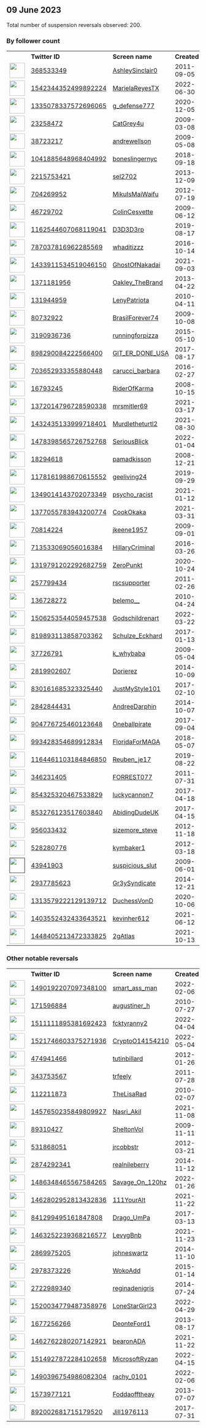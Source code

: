 
## 09 June 2023
Total number of suspension reversals observed: 200.

### By follower count
<table><tr><th></th><th align="left">Twitter ID</th><th align="left">Screen name</th>
<th align="left">Created</th><th align="left">Status</th><th align="left">Suspended</th><th align="left">Followers</th>
<tr><td><a href="https://pbs.twimg.com/profile_images/987225579941281792/_rn8weCG_normal.jpg"><img src="https://pbs.twimg.com/profile_images/987225579941281792/_rn8weCG_normal.jpg" width="40px" height="40px" align="center"/></a></td><td><a href="https://twitter.com/intent/user?user_id=368533349">368533349</a></td><td><a href="https://twitter.com/AshleySinclair0">AshleySinclair0</a></td><td>2011-09-05</td><td align="center"></td><td></td><td>110659</td></tr>
<tr><td><a href="https://pbs.twimg.com/profile_images/1542450631092436992/WVkviX8J_normal.jpg"><img src="https://pbs.twimg.com/profile_images/1542450631092436992/WVkviX8J_normal.jpg" width="40px" height="40px" align="center"/></a></td><td><a href="https://twitter.com/intent/user?user_id=1542344352499892224">1542344352499892224</a></td><td><a href="https://twitter.com/MarielaReyesTX">MarielaReyesTX</a></td><td>2022-06-30</td><td align="center"></td><td>2023-02-19</td><td>29947</td></tr>
<tr><td><a href="https://pbs.twimg.com/profile_images/1501005674876125184/oUfoVyZR_normal.jpg"><img src="https://pbs.twimg.com/profile_images/1501005674876125184/oUfoVyZR_normal.jpg" width="40px" height="40px" align="center"/></a></td><td><a href="https://twitter.com/intent/user?user_id=1335078337572696065">1335078337572696065</a></td><td><a href="https://twitter.com/g_defense777">g_defense777</a></td><td>2020-12-05</td><td align="center"></td><td>2023-06-03</td><td>13959</td></tr>
<tr><td><a href="https://pbs.twimg.com/profile_images/1345452965159723008/NkF7lB7Y_normal.jpg"><img src="https://pbs.twimg.com/profile_images/1345452965159723008/NkF7lB7Y_normal.jpg" width="40px" height="40px" align="center"/></a></td><td><a href="https://twitter.com/intent/user?user_id=23258472">23258472</a></td><td><a href="https://twitter.com/CatGrey4u">CatGrey4u</a></td><td>2009-03-08</td><td align="center"></td><td></td><td>12634</td></tr>
<tr><td><a href="https://pbs.twimg.com/profile_images/1135292376447115265/gLufmVDQ_normal.jpg"><img src="https://pbs.twimg.com/profile_images/1135292376447115265/gLufmVDQ_normal.jpg" width="40px" height="40px" align="center"/></a></td><td><a href="https://twitter.com/intent/user?user_id=38723217">38723217</a></td><td><a href="https://twitter.com/andrewellson">andrewellson</a></td><td>2009-05-08</td><td align="center"></td><td>2023-05-24</td><td>10951</td></tr>
<tr><td><a href="https://pbs.twimg.com/profile_images/1664109877004840961/d3frtOgy_normal.jpg"><img src="https://pbs.twimg.com/profile_images/1664109877004840961/d3frtOgy_normal.jpg" width="40px" height="40px" align="center"/></a></td><td><a href="https://twitter.com/intent/user?user_id=1041885648968404992">1041885648968404992</a></td><td><a href="https://twitter.com/boneslingernyc">boneslingernyc</a></td><td>2018-09-18</td><td align="center"></td><td>2022-03-19</td><td>10018</td></tr>
<tr><td><a href="https://pbs.twimg.com/profile_images/801221121479688192/P0pAkPL1_normal.jpg"><img src="https://pbs.twimg.com/profile_images/801221121479688192/P0pAkPL1_normal.jpg" width="40px" height="40px" align="center"/></a></td><td><a href="https://twitter.com/intent/user?user_id=2215753421">2215753421</a></td><td><a href="https://twitter.com/sel2702">sel2702</a></td><td>2013-12-09</td><td align="center"></td><td>2023-06-08</td><td>8356</td></tr>
<tr><td><a href="https://pbs.twimg.com/profile_images/1493431403958132741/GMAbtRau_normal.jpg"><img src="https://pbs.twimg.com/profile_images/1493431403958132741/GMAbtRau_normal.jpg" width="40px" height="40px" align="center"/></a></td><td><a href="https://twitter.com/intent/user?user_id=704269952">704269952</a></td><td><a href="https://twitter.com/MikuIsMaiWaifu">MikuIsMaiWaifu</a></td><td>2012-07-19</td><td align="center">🔒</td><td>2023-05-25</td><td>6762</td></tr>
<tr><td><a href="https://pbs.twimg.com/profile_images/1244261963791765505/oxmlOBKI_normal.jpg"><img src="https://pbs.twimg.com/profile_images/1244261963791765505/oxmlOBKI_normal.jpg" width="40px" height="40px" align="center"/></a></td><td><a href="https://twitter.com/intent/user?user_id=46729702">46729702</a></td><td><a href="https://twitter.com/ColinCesvette">ColinCesvette</a></td><td>2009-06-12</td><td align="center"></td><td>2023-05-09</td><td>5654</td></tr>
<tr><td><a href="https://pbs.twimg.com/profile_images/1666870821896192006/OmTHjRgx_normal.jpg"><img src="https://pbs.twimg.com/profile_images/1666870821896192006/OmTHjRgx_normal.jpg" width="40px" height="40px" align="center"/></a></td><td><a href="https://twitter.com/intent/user?user_id=1162544607068119041">1162544607068119041</a></td><td><a href="https://twitter.com/D3D3D3rp">D3D3D3rp</a></td><td>2019-08-17</td><td align="center"></td><td>2023-05-01</td><td>4749</td></tr>
<tr><td><a href="https://pbs.twimg.com/profile_images/1494985018258731009/cPCFTRYA_normal.jpg"><img src="https://pbs.twimg.com/profile_images/1494985018258731009/cPCFTRYA_normal.jpg" width="40px" height="40px" align="center"/></a></td><td><a href="https://twitter.com/intent/user?user_id=787037816962285569">787037816962285569</a></td><td><a href="https://twitter.com/whaditizzz">whaditizzz</a></td><td>2016-10-14</td><td align="center"></td><td>2022-07-12</td><td>4696</td></tr>
<tr><td><a href="https://pbs.twimg.com/profile_images/1667255963391348747/KL-7CFMt_normal.jpg"><img src="https://pbs.twimg.com/profile_images/1667255963391348747/KL-7CFMt_normal.jpg" width="40px" height="40px" align="center"/></a></td><td><a href="https://twitter.com/intent/user?user_id=1433911534519046150">1433911534519046150</a></td><td><a href="https://twitter.com/GhostOfNakadai">GhostOfNakadai</a></td><td>2021-09-03</td><td align="center"></td><td>2022-07-16</td><td>4325</td></tr>
<tr><td><a href="https://pbs.twimg.com/profile_images/1638333010205442048/6AH0BlKa_normal.jpg"><img src="https://pbs.twimg.com/profile_images/1638333010205442048/6AH0BlKa_normal.jpg" width="40px" height="40px" align="center"/></a></td><td><a href="https://twitter.com/intent/user?user_id=1371181956">1371181956</a></td><td><a href="https://twitter.com/Oakley_TheBrand">Oakley_TheBrand</a></td><td>2013-04-22</td><td align="center"></td><td>2023-06-01</td><td>3976</td></tr>
<tr><td><a href="https://pbs.twimg.com/profile_images/1512041827498663944/cJRS-dSe_normal.jpg"><img src="https://pbs.twimg.com/profile_images/1512041827498663944/cJRS-dSe_normal.jpg" width="40px" height="40px" align="center"/></a></td><td><a href="https://twitter.com/intent/user?user_id=131944959">131944959</a></td><td><a href="https://twitter.com/LenyPatriota">LenyPatriota</a></td><td>2010-04-11</td><td align="center"></td><td>2022-08-26</td><td>3872</td></tr>
<tr><td><a href="https://pbs.twimg.com/profile_images/1482395360358281220/XFUr-H-2_normal.jpg"><img src="https://pbs.twimg.com/profile_images/1482395360358281220/XFUr-H-2_normal.jpg" width="40px" height="40px" align="center"/></a></td><td><a href="https://twitter.com/intent/user?user_id=80732922">80732922</a></td><td><a href="https://twitter.com/BrasilForever74">BrasilForever74</a></td><td>2009-10-08</td><td align="center"></td><td>2022-10-30</td><td>3790</td></tr>
<tr><td><a href="https://pbs.twimg.com/profile_images/833330686392152064/b9CC42sB_normal.jpg"><img src="https://pbs.twimg.com/profile_images/833330686392152064/b9CC42sB_normal.jpg" width="40px" height="40px" align="center"/></a></td><td><a href="https://twitter.com/intent/user?user_id=3190936736">3190936736</a></td><td><a href="https://twitter.com/runningforpizza">runningforpizza</a></td><td>2015-05-10</td><td align="center"></td><td></td><td>3500</td></tr>
<tr><td><a href="https://pbs.twimg.com/profile_images/934760552588554240/ACu-8xG__normal.jpg"><img src="https://pbs.twimg.com/profile_images/934760552588554240/ACu-8xG__normal.jpg" width="40px" height="40px" align="center"/></a></td><td><a href="https://twitter.com/intent/user?user_id=898290084222566400">898290084222566400</a></td><td><a href="https://twitter.com/GIT_ER_DONE_USA">GIT_ER_DONE_USA</a></td><td>2017-08-17</td><td align="center"></td><td></td><td>3306</td></tr>
<tr><td><a href="https://pbs.twimg.com/profile_images/703654314544381952/ZOr8xuPR_normal.jpg"><img src="https://pbs.twimg.com/profile_images/703654314544381952/ZOr8xuPR_normal.jpg" width="40px" height="40px" align="center"/></a></td><td><a href="https://twitter.com/intent/user?user_id=703652933355880448">703652933355880448</a></td><td><a href="https://twitter.com/carucci_barbara">carucci_barbara</a></td><td>2016-02-27</td><td align="center"></td><td></td><td>3202</td></tr>
<tr><td><a href="https://pbs.twimg.com/profile_images/1224580046901469186/48KlRUO4_normal.jpg"><img src="https://pbs.twimg.com/profile_images/1224580046901469186/48KlRUO4_normal.jpg" width="40px" height="40px" align="center"/></a></td><td><a href="https://twitter.com/intent/user?user_id=16793245">16793245</a></td><td><a href="https://twitter.com/RiderOfKarma">RiderOfKarma</a></td><td>2008-10-15</td><td align="center"></td><td></td><td>3041</td></tr>
<tr><td><a href="https://pbs.twimg.com/profile_images/1380221211570012160/_F0gWIuG_normal.jpg"><img src="https://pbs.twimg.com/profile_images/1380221211570012160/_F0gWIuG_normal.jpg" width="40px" height="40px" align="center"/></a></td><td><a href="https://twitter.com/intent/user?user_id=1372014796728590338">1372014796728590338</a></td><td><a href="https://twitter.com/mrsmitler69">mrsmitler69</a></td><td>2021-03-17</td><td align="center"></td><td>2022-05-03</td><td>2879</td></tr>
<tr><td><a href="https://pbs.twimg.com/profile_images/1577348017933672448/zfXx7BNA_normal.jpg"><img src="https://pbs.twimg.com/profile_images/1577348017933672448/zfXx7BNA_normal.jpg" width="40px" height="40px" align="center"/></a></td><td><a href="https://twitter.com/intent/user?user_id=1432435133999718401">1432435133999718401</a></td><td><a href="https://twitter.com/Murdletheturtl2">Murdletheturtl2</a></td><td>2021-08-30</td><td align="center"></td><td>2022-10-29</td><td>2813</td></tr>
<tr><td><a href="https://pbs.twimg.com/profile_images/1656415147735277568/QyrvfukW_normal.jpg"><img src="https://pbs.twimg.com/profile_images/1656415147735277568/QyrvfukW_normal.jpg" width="40px" height="40px" align="center"/></a></td><td><a href="https://twitter.com/intent/user?user_id=1478398565726752768">1478398565726752768</a></td><td><a href="https://twitter.com/SeriousBlick">SeriousBlick</a></td><td>2022-01-04</td><td align="center"></td><td>2023-06-02</td><td>2806</td></tr>
<tr><td><a href="https://pbs.twimg.com/profile_images/1667365404086517760/QkOZ5AIK_normal.jpg"><img src="https://pbs.twimg.com/profile_images/1667365404086517760/QkOZ5AIK_normal.jpg" width="40px" height="40px" align="center"/></a></td><td><a href="https://twitter.com/intent/user?user_id=18294618">18294618</a></td><td><a href="https://twitter.com/pamadkisson">pamadkisson</a></td><td>2008-12-21</td><td align="center"></td><td>2022-06-17</td><td>2739</td></tr>
<tr><td><a href="https://pbs.twimg.com/profile_images/1663537869175259136/kP-LC7d3_normal.jpg"><img src="https://pbs.twimg.com/profile_images/1663537869175259136/kP-LC7d3_normal.jpg" width="40px" height="40px" align="center"/></a></td><td><a href="https://twitter.com/intent/user?user_id=1178161988670615552">1178161988670615552</a></td><td><a href="https://twitter.com/geeliving24">geeliving24</a></td><td>2019-09-29</td><td align="center"></td><td>2023-05-31</td><td>2693</td></tr>
<tr><td><a href="https://abs.twimg.com/sticky/default_profile_images/default_profile_normal.png"><img src="https://abs.twimg.com/sticky/default_profile_images/default_profile_normal.png" width="40px" height="40px" align="center"/></a></td><td><a href="https://twitter.com/intent/user?user_id=1349014143702073349">1349014143702073349</a></td><td><a href="https://twitter.com/psycho_racist">psycho_racist</a></td><td>2021-01-12</td><td align="center"></td><td>2023-06-02</td><td>2454</td></tr>
<tr><td><a href="https://pbs.twimg.com/profile_images/1381069550226087936/F-Czls2o_normal.jpg"><img src="https://pbs.twimg.com/profile_images/1381069550226087936/F-Czls2o_normal.jpg" width="40px" height="40px" align="center"/></a></td><td><a href="https://twitter.com/intent/user?user_id=1377055783943200774">1377055783943200774</a></td><td><a href="https://twitter.com/CookOkaka">CookOkaka</a></td><td>2021-03-31</td><td align="center"></td><td>2023-05-28</td><td>2450</td></tr>
<tr><td><a href="https://pbs.twimg.com/profile_images/775802777243189248/XX5KiukT_normal.jpg"><img src="https://pbs.twimg.com/profile_images/775802777243189248/XX5KiukT_normal.jpg" width="40px" height="40px" align="center"/></a></td><td><a href="https://twitter.com/intent/user?user_id=70814224">70814224</a></td><td><a href="https://twitter.com/jkeene1957">jkeene1957</a></td><td>2009-09-01</td><td align="center"></td><td></td><td>2315</td></tr>
<tr><td><a href="https://pbs.twimg.com/profile_images/874002949944492032/BkFzKqD__normal.jpg"><img src="https://pbs.twimg.com/profile_images/874002949944492032/BkFzKqD__normal.jpg" width="40px" height="40px" align="center"/></a></td><td><a href="https://twitter.com/intent/user?user_id=713533069056016384">713533069056016384</a></td><td><a href="https://twitter.com/HillaryCriminal">HillaryCriminal</a></td><td>2016-03-26</td><td align="center">🔒</td><td></td><td>2181</td></tr>
<tr><td><a href="https://pbs.twimg.com/profile_images/1462174550075101184/uWbVbg4f_normal.jpg"><img src="https://pbs.twimg.com/profile_images/1462174550075101184/uWbVbg4f_normal.jpg" width="40px" height="40px" align="center"/></a></td><td><a href="https://twitter.com/intent/user?user_id=1319791202292682759">1319791202292682759</a></td><td><a href="https://twitter.com/ZeroPunkt">ZeroPunkt</a></td><td>2020-10-24</td><td align="center"></td><td></td><td>2147</td></tr>
<tr><td><a href="https://pbs.twimg.com/profile_images/843873672649625600/iT3yVzfb_normal.jpg"><img src="https://pbs.twimg.com/profile_images/843873672649625600/iT3yVzfb_normal.jpg" width="40px" height="40px" align="center"/></a></td><td><a href="https://twitter.com/intent/user?user_id=257799434">257799434</a></td><td><a href="https://twitter.com/rscsupporter">rscsupporter</a></td><td>2011-02-26</td><td align="center"></td><td>2022-07-13</td><td>2106</td></tr>
<tr><td><a href="https://pbs.twimg.com/profile_images/1486019365099163657/NKc6Gu74_normal.jpg"><img src="https://pbs.twimg.com/profile_images/1486019365099163657/NKc6Gu74_normal.jpg" width="40px" height="40px" align="center"/></a></td><td><a href="https://twitter.com/intent/user?user_id=136728272">136728272</a></td><td><a href="https://twitter.com/belemo__">belemo__</a></td><td>2010-04-24</td><td align="center"></td><td>2023-01-05</td><td>2005</td></tr>
<tr><td><a href="https://pbs.twimg.com/profile_images/1521097111584059392/QXjbRS3H_normal.jpg"><img src="https://pbs.twimg.com/profile_images/1521097111584059392/QXjbRS3H_normal.jpg" width="40px" height="40px" align="center"/></a></td><td><a href="https://twitter.com/intent/user?user_id=1506253544059457538">1506253544059457538</a></td><td><a href="https://twitter.com/Godschildrenart">Godschildrenart</a></td><td>2022-03-22</td><td align="center"></td><td>2023-06-01</td><td>1958</td></tr>
<tr><td><a href="https://abs.twimg.com/sticky/default_profile_images/default_profile_normal.png"><img src="https://abs.twimg.com/sticky/default_profile_images/default_profile_normal.png" width="40px" height="40px" align="center"/></a></td><td><a href="https://twitter.com/intent/user?user_id=819893113858703362">819893113858703362</a></td><td><a href="https://twitter.com/Schulze_Eckhard">Schulze_Eckhard</a></td><td>2017-01-13</td><td align="center"></td><td>2022-03-02</td><td>1926</td></tr>
<tr><td><a href="https://pbs.twimg.com/profile_images/979599206/abefe_s_car_gift_2_me_normal.png"><img src="https://pbs.twimg.com/profile_images/979599206/abefe_s_car_gift_2_me_normal.png" width="40px" height="40px" align="center"/></a></td><td><a href="https://twitter.com/intent/user?user_id=37726791">37726791</a></td><td><a href="https://twitter.com/k_whybaba">k_whybaba</a></td><td>2009-05-04</td><td align="center"></td><td>2023-01-31</td><td>1867</td></tr>
<tr><td><a href="https://pbs.twimg.com/profile_images/1056705450651996160/8A7Botew_normal.jpg"><img src="https://pbs.twimg.com/profile_images/1056705450651996160/8A7Botew_normal.jpg" width="40px" height="40px" align="center"/></a></td><td><a href="https://twitter.com/intent/user?user_id=2819902607">2819902607</a></td><td><a href="https://twitter.com/Dorierez">Dorierez</a></td><td>2014-10-09</td><td align="center"></td><td>2023-06-01</td><td>1844</td></tr>
<tr><td><a href="https://pbs.twimg.com/profile_images/830643466812137472/DoL68ONz_normal.jpg"><img src="https://pbs.twimg.com/profile_images/830643466812137472/DoL68ONz_normal.jpg" width="40px" height="40px" align="center"/></a></td><td><a href="https://twitter.com/intent/user?user_id=830161685323325440">830161685323325440</a></td><td><a href="https://twitter.com/JustMyStyle101">JustMyStyle101</a></td><td>2017-02-10</td><td align="center"></td><td></td><td>1811</td></tr>
<tr><td><a href="https://pbs.twimg.com/profile_images/1167570183998849030/sajehETC_normal.jpg"><img src="https://pbs.twimg.com/profile_images/1167570183998849030/sajehETC_normal.jpg" width="40px" height="40px" align="center"/></a></td><td><a href="https://twitter.com/intent/user?user_id=2842844431">2842844431</a></td><td><a href="https://twitter.com/AndreeDarphin">AndreeDarphin</a></td><td>2014-10-07</td><td align="center"></td><td>2022-06-08</td><td>1808</td></tr>
<tr><td><a href="https://pbs.twimg.com/profile_images/1128865506608521216/rNkIvjpW_normal.png"><img src="https://pbs.twimg.com/profile_images/1128865506608521216/rNkIvjpW_normal.png" width="40px" height="40px" align="center"/></a></td><td><a href="https://twitter.com/intent/user?user_id=904776725460123648">904776725460123648</a></td><td><a href="https://twitter.com/Oneballpirate">Oneballpirate</a></td><td>2017-09-04</td><td align="center"></td><td></td><td>1769</td></tr>
<tr><td><a href="https://pbs.twimg.com/profile_images/1667214039770976256/xPY6RQMz_normal.jpg"><img src="https://pbs.twimg.com/profile_images/1667214039770976256/xPY6RQMz_normal.jpg" width="40px" height="40px" align="center"/></a></td><td><a href="https://twitter.com/intent/user?user_id=993428354689912834">993428354689912834</a></td><td><a href="https://twitter.com/FloridaForMAGA">FloridaForMAGA</a></td><td>2018-05-07</td><td align="center"></td><td></td><td>1728</td></tr>
<tr><td><a href="https://pbs.twimg.com/profile_images/1588824897353961472/0LIrnj1W_normal.jpg"><img src="https://pbs.twimg.com/profile_images/1588824897353961472/0LIrnj1W_normal.jpg" width="40px" height="40px" align="center"/></a></td><td><a href="https://twitter.com/intent/user?user_id=1164461103184846850">1164461103184846850</a></td><td><a href="https://twitter.com/Reuben_je17">Reuben_je17</a></td><td>2019-08-22</td><td align="center"></td><td>2023-05-27</td><td>1668</td></tr>
<tr><td><a href="https://pbs.twimg.com/profile_images/1667020655156670467/tASmlVEd_normal.jpg"><img src="https://pbs.twimg.com/profile_images/1667020655156670467/tASmlVEd_normal.jpg" width="40px" height="40px" align="center"/></a></td><td><a href="https://twitter.com/intent/user?user_id=346231405">346231405</a></td><td><a href="https://twitter.com/FORREST077">FORREST077</a></td><td>2011-07-31</td><td align="center"></td><td></td><td>1595</td></tr>
<tr><td><a href="https://abs.twimg.com/sticky/default_profile_images/default_profile_normal.png"><img src="https://abs.twimg.com/sticky/default_profile_images/default_profile_normal.png" width="40px" height="40px" align="center"/></a></td><td><a href="https://twitter.com/intent/user?user_id=854325320467533829">854325320467533829</a></td><td><a href="https://twitter.com/luckycannon7">luckycannon7</a></td><td>2017-04-18</td><td align="center"></td><td></td><td>1469</td></tr>
<tr><td><a href="https://pbs.twimg.com/profile_images/1335345497012383745/wjkdKIWu_normal.jpg"><img src="https://pbs.twimg.com/profile_images/1335345497012383745/wjkdKIWu_normal.jpg" width="40px" height="40px" align="center"/></a></td><td><a href="https://twitter.com/intent/user?user_id=853276123517603840">853276123517603840</a></td><td><a href="https://twitter.com/AbidingDudeUK">AbidingDudeUK</a></td><td>2017-04-15</td><td align="center"></td><td></td><td>1451</td></tr>
<tr><td><a href="https://pbs.twimg.com/profile_images/1171032079230017538/5KQ0t8QD_normal.jpg"><img src="https://pbs.twimg.com/profile_images/1171032079230017538/5KQ0t8QD_normal.jpg" width="40px" height="40px" align="center"/></a></td><td><a href="https://twitter.com/intent/user?user_id=956033432">956033432</a></td><td><a href="https://twitter.com/sizemore_steve">sizemore_steve</a></td><td>2012-11-18</td><td align="center"></td><td></td><td>1327</td></tr>
<tr><td><a href="https://pbs.twimg.com/profile_images/1000369127821905920/XcBa2Mzl_normal.jpg"><img src="https://pbs.twimg.com/profile_images/1000369127821905920/XcBa2Mzl_normal.jpg" width="40px" height="40px" align="center"/></a></td><td><a href="https://twitter.com/intent/user?user_id=528280776">528280776</a></td><td><a href="https://twitter.com/kymbaker1">kymbaker1</a></td><td>2012-03-18</td><td align="center"></td><td>2023-05-27</td><td>1308</td></tr>
<tr><td><a href=""><img src="" width="40px" height="40px" align="center"/></a></td><td><a href="https://twitter.com/intent/user?user_id=43941903">43941903</a></td><td><a href="https://twitter.com/suspicious_slut">suspicious_slut</a></td><td>2009-06-01</td><td align="center"></td><td>2022-08-02</td><td>1195</td></tr>
<tr><td><a href="https://pbs.twimg.com/profile_images/1625871895143874562/hVGLp3L9_normal.jpg"><img src="https://pbs.twimg.com/profile_images/1625871895143874562/hVGLp3L9_normal.jpg" width="40px" height="40px" align="center"/></a></td><td><a href="https://twitter.com/intent/user?user_id=2937785623">2937785623</a></td><td><a href="https://twitter.com/Gr3ySyndicate">Gr3ySyndicate</a></td><td>2014-12-21</td><td align="center"></td><td></td><td>1161</td></tr>
<tr><td><a href="https://pbs.twimg.com/profile_images/1599321021483520002/6k9SX9mp_normal.jpg"><img src="https://pbs.twimg.com/profile_images/1599321021483520002/6k9SX9mp_normal.jpg" width="40px" height="40px" align="center"/></a></td><td><a href="https://twitter.com/intent/user?user_id=1313579222129139712">1313579222129139712</a></td><td><a href="https://twitter.com/DuchessVonD">DuchessVonD</a></td><td>2020-10-06</td><td align="center"></td><td>2023-03-22</td><td>1146</td></tr>
<tr><td><a href="https://pbs.twimg.com/profile_images/1504761490955546625/vBGmG0UI_normal.jpg"><img src="https://pbs.twimg.com/profile_images/1504761490955546625/vBGmG0UI_normal.jpg" width="40px" height="40px" align="center"/></a></td><td><a href="https://twitter.com/intent/user?user_id=1403552432433643521">1403552432433643521</a></td><td><a href="https://twitter.com/kevinher612">kevinher612</a></td><td>2021-06-12</td><td align="center"></td><td>2023-05-27</td><td>1100</td></tr>
<tr><td><a href="https://pbs.twimg.com/profile_images/1667265537586483211/01BCuJL2_normal.jpg"><img src="https://pbs.twimg.com/profile_images/1667265537586483211/01BCuJL2_normal.jpg" width="40px" height="40px" align="center"/></a></td><td><a href="https://twitter.com/intent/user?user_id=1448405213472333825">1448405213472333825</a></td><td><a href="https://twitter.com/2gAtlas">2gAtlas</a></td><td>2021-10-13</td><td align="center"></td><td>2022-07-11</td><td>1087</td></tr>
</table>

### Other notable reversals
<table><tr><th></th><th align="left">Twitter ID</th><th align="left">Screen name</th>
<th align="left">Created</th><th align="left">Status</th><th align="left">Suspended</th><th align="left">Followers</th>
<tr><td><a href="https://pbs.twimg.com/profile_images/1493223959969648646/iafbnWk5_normal.jpg"><img src="https://pbs.twimg.com/profile_images/1493223959969648646/iafbnWk5_normal.jpg" width="40px" height="40px" align="center"/></a></td><td><a href="https://twitter.com/intent/user?user_id=1490192207097348100">1490192207097348100</a></td><td><a href="https://twitter.com/smart_ass_man">smart_ass_man</a></td><td>2022-02-06</td><td align="center"></td><td>2022-12-16</td><td>699</td></tr>
<tr><td><a href="https://pbs.twimg.com/profile_images/1487051037521367042/320LPqy7_normal.jpg"><img src="https://pbs.twimg.com/profile_images/1487051037521367042/320LPqy7_normal.jpg" width="40px" height="40px" align="center"/></a></td><td><a href="https://twitter.com/intent/user?user_id=171596884">171596884</a></td><td><a href="https://twitter.com/augustiner_h">augustiner_h</a></td><td>2010-07-27</td><td align="center"></td><td>2023-05-28</td><td>240</td></tr>
<tr><td><a href="https://abs.twimg.com/sticky/default_profile_images/default_profile_normal.png"><img src="https://abs.twimg.com/sticky/default_profile_images/default_profile_normal.png" width="40px" height="40px" align="center"/></a></td><td><a href="https://twitter.com/intent/user?user_id=1511111895381692423">1511111895381692423</a></td><td><a href="https://twitter.com/fcktyranny2">fcktyranny2</a></td><td>2022-04-04</td><td align="center"></td><td>2022-12-25</td><td>192</td></tr>
<tr><td><a href="https://pbs.twimg.com/profile_images/1645910526147407876/UV1WO2Xx_normal.jpg"><img src="https://pbs.twimg.com/profile_images/1645910526147407876/UV1WO2Xx_normal.jpg" width="40px" height="40px" align="center"/></a></td><td><a href="https://twitter.com/intent/user?user_id=1521746603375271936">1521746603375271936</a></td><td><a href="https://twitter.com/CryptoO14154210">CryptoO14154210</a></td><td>2022-05-04</td><td align="center"></td><td>2023-06-01</td><td>226</td></tr>
<tr><td><a href="https://pbs.twimg.com/profile_images/1666373640407982080/rLRJMSEN_normal.jpg"><img src="https://pbs.twimg.com/profile_images/1666373640407982080/rLRJMSEN_normal.jpg" width="40px" height="40px" align="center"/></a></td><td><a href="https://twitter.com/intent/user?user_id=474941466">474941466</a></td><td><a href="https://twitter.com/tutinbillard">tutinbillard</a></td><td>2012-01-26</td><td align="center"></td><td>2023-03-22</td><td>45</td></tr>
<tr><td><a href="https://abs.twimg.com/sticky/default_profile_images/default_profile_normal.png"><img src="https://abs.twimg.com/sticky/default_profile_images/default_profile_normal.png" width="40px" height="40px" align="center"/></a></td><td><a href="https://twitter.com/intent/user?user_id=343753567">343753567</a></td><td><a href="https://twitter.com/trfeely">trfeely</a></td><td>2011-07-28</td><td align="center"></td><td>2022-12-01</td><td>6</td></tr>
<tr><td><a href="https://pbs.twimg.com/profile_images/1267628252643749891/AF2Q1m96_normal.jpg"><img src="https://pbs.twimg.com/profile_images/1267628252643749891/AF2Q1m96_normal.jpg" width="40px" height="40px" align="center"/></a></td><td><a href="https://twitter.com/intent/user?user_id=112211873">112211873</a></td><td><a href="https://twitter.com/TheLisaRad">TheLisaRad</a></td><td>2010-02-07</td><td align="center"></td><td>2023-04-09</td><td>34</td></tr>
<tr><td><a href="https://pbs.twimg.com/profile_images/1599282056873271296/CCIpTQqq_normal.jpg"><img src="https://pbs.twimg.com/profile_images/1599282056873271296/CCIpTQqq_normal.jpg" width="40px" height="40px" align="center"/></a></td><td><a href="https://twitter.com/intent/user?user_id=1457650235849809927">1457650235849809927</a></td><td><a href="https://twitter.com/Nasri_Akil">Nasri_Akil</a></td><td>2021-11-08</td><td align="center"></td><td>2022-12-26</td><td>92</td></tr>
<tr><td><a href="https://abs.twimg.com/sticky/default_profile_images/default_profile_normal.png"><img src="https://abs.twimg.com/sticky/default_profile_images/default_profile_normal.png" width="40px" height="40px" align="center"/></a></td><td><a href="https://twitter.com/intent/user?user_id=89310427">89310427</a></td><td><a href="https://twitter.com/SheltonVol">SheltonVol</a></td><td>2009-11-11</td><td align="center"></td><td>2023-03-23</td><td>0</td></tr>
<tr><td><a href="https://pbs.twimg.com/profile_images/1490068707594309633/e05jB1Ed_normal.jpg"><img src="https://pbs.twimg.com/profile_images/1490068707594309633/e05jB1Ed_normal.jpg" width="40px" height="40px" align="center"/></a></td><td><a href="https://twitter.com/intent/user?user_id=531868051">531868051</a></td><td><a href="https://twitter.com/jrcobbstr">jrcobbstr</a></td><td>2012-03-21</td><td align="center"></td><td>2023-05-28</td><td>56</td></tr>
<tr><td><a href="https://pbs.twimg.com/profile_images/1123609803308269568/AinpyDOU_normal.png"><img src="https://pbs.twimg.com/profile_images/1123609803308269568/AinpyDOU_normal.png" width="40px" height="40px" align="center"/></a></td><td><a href="https://twitter.com/intent/user?user_id=2874292341">2874292341</a></td><td><a href="https://twitter.com/realnileberry">realnileberry</a></td><td>2014-11-12</td><td align="center"></td><td>2023-03-22</td><td>49</td></tr>
<tr><td><a href="https://pbs.twimg.com/profile_images/1502306651302469639/Sf-eopJD_normal.jpg"><img src="https://pbs.twimg.com/profile_images/1502306651302469639/Sf-eopJD_normal.jpg" width="40px" height="40px" align="center"/></a></td><td><a href="https://twitter.com/intent/user?user_id=1486348465567584265">1486348465567584265</a></td><td><a href="https://twitter.com/Savage_On_120hz">Savage_On_120hz</a></td><td>2022-01-26</td><td align="center"></td><td>2023-05-29</td><td>877</td></tr>
<tr><td><a href="https://pbs.twimg.com/profile_images/1489310724090388485/8A7tJb_V_normal.jpg"><img src="https://pbs.twimg.com/profile_images/1489310724090388485/8A7tJb_V_normal.jpg" width="40px" height="40px" align="center"/></a></td><td><a href="https://twitter.com/intent/user?user_id=1462802952813432836">1462802952813432836</a></td><td><a href="https://twitter.com/111YourAlt">111YourAlt</a></td><td>2021-11-22</td><td align="center"></td><td>2023-02-04</td><td>34</td></tr>
<tr><td><a href="https://pbs.twimg.com/profile_images/967858631336218624/VViURMSb_normal.jpg"><img src="https://pbs.twimg.com/profile_images/967858631336218624/VViURMSb_normal.jpg" width="40px" height="40px" align="center"/></a></td><td><a href="https://twitter.com/intent/user?user_id=841299495161847808">841299495161847808</a></td><td><a href="https://twitter.com/Drago_UmPa">Drago_UmPa</a></td><td>2017-03-13</td><td align="center"></td><td>2023-06-03</td><td>52</td></tr>
<tr><td><a href="https://pbs.twimg.com/profile_images/1489317441444499459/rbZcfMm4_normal.jpg"><img src="https://pbs.twimg.com/profile_images/1489317441444499459/rbZcfMm4_normal.jpg" width="40px" height="40px" align="center"/></a></td><td><a href="https://twitter.com/intent/user?user_id=1463252239368216577">1463252239368216577</a></td><td><a href="https://twitter.com/LevygBnb">LevygBnb</a></td><td>2021-11-23</td><td align="center"></td><td>2023-02-07</td><td>25</td></tr>
<tr><td><a href="https://pbs.twimg.com/profile_images/1634230777431879680/k7GRW-xs_normal.png"><img src="https://pbs.twimg.com/profile_images/1634230777431879680/k7GRW-xs_normal.png" width="40px" height="40px" align="center"/></a></td><td><a href="https://twitter.com/intent/user?user_id=2869975205">2869975205</a></td><td><a href="https://twitter.com/johneswartz">johneswartz</a></td><td>2014-11-10</td><td align="center"></td><td>2023-03-22</td><td>33</td></tr>
<tr><td><a href="https://pbs.twimg.com/profile_images/1592237301492506625/nkxxgixQ_normal.jpg"><img src="https://pbs.twimg.com/profile_images/1592237301492506625/nkxxgixQ_normal.jpg" width="40px" height="40px" align="center"/></a></td><td><a href="https://twitter.com/intent/user?user_id=2978373226">2978373226</a></td><td><a href="https://twitter.com/WokoAdd">WokoAdd</a></td><td>2015-01-14</td><td align="center"></td><td>2023-05-28</td><td>116</td></tr>
<tr><td><a href="https://pbs.twimg.com/profile_images/1665405120106881025/KE_rmBag_normal.jpg"><img src="https://pbs.twimg.com/profile_images/1665405120106881025/KE_rmBag_normal.jpg" width="40px" height="40px" align="center"/></a></td><td><a href="https://twitter.com/intent/user?user_id=2722989340">2722989340</a></td><td><a href="https://twitter.com/reginadenigris">reginadenigris</a></td><td>2014-07-24</td><td align="center"></td><td>2023-02-07</td><td>299</td></tr>
<tr><td><a href="https://pbs.twimg.com/profile_images/1666260569010196480/9LBz2wvD_normal.jpg"><img src="https://pbs.twimg.com/profile_images/1666260569010196480/9LBz2wvD_normal.jpg" width="40px" height="40px" align="center"/></a></td><td><a href="https://twitter.com/intent/user?user_id=1520034779487358976">1520034779487358976</a></td><td><a href="https://twitter.com/LoneStarGirl23">LoneStarGirl23</a></td><td>2022-04-29</td><td align="center"></td><td>2023-03-22</td><td>1</td></tr>
<tr><td><a href="https://pbs.twimg.com/profile_images/1666591336160538624/0WAYbP39_normal.jpg"><img src="https://pbs.twimg.com/profile_images/1666591336160538624/0WAYbP39_normal.jpg" width="40px" height="40px" align="center"/></a></td><td><a href="https://twitter.com/intent/user?user_id=1677256266">1677256266</a></td><td><a href="https://twitter.com/DeonteFord1">DeonteFord1</a></td><td>2013-08-17</td><td align="center"></td><td>2022-12-09</td><td>313</td></tr>
<tr><td><a href="https://pbs.twimg.com/profile_images/1462763319220228099/Qs_mg_UI_normal.jpg"><img src="https://pbs.twimg.com/profile_images/1462763319220228099/Qs_mg_UI_normal.jpg" width="40px" height="40px" align="center"/></a></td><td><a href="https://twitter.com/intent/user?user_id=1462762280207142921">1462762280207142921</a></td><td><a href="https://twitter.com/bearonADA">bearonADA</a></td><td>2021-11-22</td><td align="center"></td><td>2023-02-03</td><td>15</td></tr>
<tr><td><a href="https://pbs.twimg.com/profile_images/1599699788458782721/8QatcTvd_normal.jpg"><img src="https://pbs.twimg.com/profile_images/1599699788458782721/8QatcTvd_normal.jpg" width="40px" height="40px" align="center"/></a></td><td><a href="https://twitter.com/intent/user?user_id=1514927872284102658">1514927872284102658</a></td><td><a href="https://twitter.com/MicrosoftRyzan">MicrosoftRyzan</a></td><td>2022-04-15</td><td align="center"></td><td>2023-01-01</td><td>27</td></tr>
<tr><td><a href="https://pbs.twimg.com/profile_images/1490401326169214976/-gMGQ-Ls_normal.jpg"><img src="https://pbs.twimg.com/profile_images/1490401326169214976/-gMGQ-Ls_normal.jpg" width="40px" height="40px" align="center"/></a></td><td><a href="https://twitter.com/intent/user?user_id=1490396754986082304">1490396754986082304</a></td><td><a href="https://twitter.com/rachy_0101">rachy_0101</a></td><td>2022-02-06</td><td align="center"></td><td>2022-08-17</td><td>1030</td></tr>
<tr><td><a href="https://pbs.twimg.com/profile_images/1612714295283826689/Z53fHpcV_normal.png"><img src="https://pbs.twimg.com/profile_images/1612714295283826689/Z53fHpcV_normal.png" width="40px" height="40px" align="center"/></a></td><td><a href="https://twitter.com/intent/user?user_id=1573977121">1573977121</a></td><td><a href="https://twitter.com/Foddaofftheay">Foddaofftheay</a></td><td>2013-07-07</td><td align="center"></td><td>2023-01-11</td><td>164</td></tr>
<tr><td><a href="https://pbs.twimg.com/profile_images/1656785774107570177/BOsXGbq0_normal.jpg"><img src="https://pbs.twimg.com/profile_images/1656785774107570177/BOsXGbq0_normal.jpg" width="40px" height="40px" align="center"/></a></td><td><a href="https://twitter.com/intent/user?user_id=892002681715179520">892002681715179520</a></td><td><a href="https://twitter.com/Jill1976113">Jill1976113</a></td><td>2017-07-31</td><td align="center"></td><td>2023-05-28</td><td>414</td></tr>
</table>
